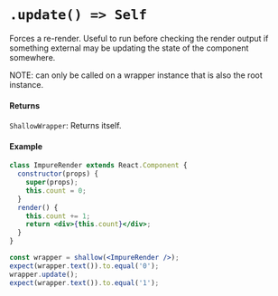 # `.update() => Self`

Forces a re-render. Useful to run before checking the render output if something external
may be updating the state of the component somewhere.

NOTE: can only be called on a wrapper instance that is also the root instance.


#### Returns

`ShallowWrapper`: Returns itself.



#### Example

```jsx
class ImpureRender extends React.Component {
  constructor(props) {
    super(props);
    this.count = 0;
  }
  render() {
    this.count += 1;
    return <div>{this.count}</div>;
  }
}
```
```jsx
const wrapper = shallow(<ImpureRender />);
expect(wrapper.text()).to.equal('0');
wrapper.update();
expect(wrapper.text()).to.equal('1');
```
